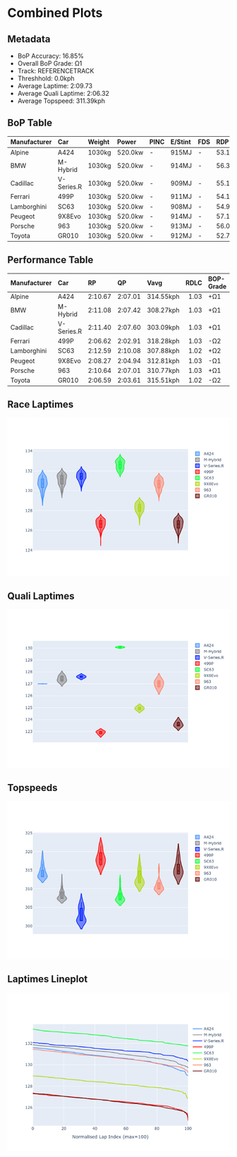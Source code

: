 # Combined Plots

## Metadata

- BoP Accuracy: 16.85%
- Overall BoP Grade: Ω1
- Track: REFERENCETRACK
- Threshhold: 0.0kph
- Average Laptime: 2:09.73
- Average Quali Laptime: 2:06.32
- Average Topspeed: 311.39kph

## BoP Table
| Manufacturer   | Car        | Weight   | Power   | PINC   | E/Stint   | FDS   | RDP    | QDP    | TDP    |
|:---------------|:-----------|:---------|:--------|:-------|:----------|:------|:-------|:-------|:-------|
| Alpine         | A424       | 1030kg   | 520.0kw | -      | 915MJ     | -     | 53.15% | 33.33% | 3.76%  |
| BMW            | M-Hybrid   | 1030kg   | 520.0kw | -      | 914MJ     | -     | 56.32% | 71.43% | 11.52% |
| Cadillac       | V-Series.R | 1030kg   | 520.0kw | -      | 909MJ     | -     | 55.19% | 66.67% | 11.71% |
| Ferrari        | 499P       | 1030kg   | 520.0kw | -      | 911MJ     | -     | 54.16% | 42.86% | 3.90%  |
| Lamborghini    | SC63       | 1030kg   | 520.0kw | -      | 908MJ     | -     | 54.95% | 66.67% | 9.28%  |
| Peugeot        | 9X8Evo     | 1030kg   | 520.0kw | -      | 914MJ     | -     | 57.10% | 50.00% | 4.59%  |
| Porsche        | 963        | 1030kg   | 520.0kw | -      | 913MJ     | -     | 56.05% | 37.50% | 1.93%  |
| Toyota         | GR010      | 1030kg   | 520.0kw | -      | 912MJ     | -     | 52.75% | 75.00% | 2.01%  |

## Performance Table
| Manufacturer   | Car        | RP      | QP      | Vavg      |   RDLC | BOP-Grade   | Match   |
|:---------------|:-----------|:--------|:--------|:----------|-------:|:------------|:--------|
| Alpine         | A424       | 2:10.67 | 2:07.01 | 314.55kph |   1.03 | +Ω1         | 35.05%  |
| BMW            | M-Hybrid   | 2:11.08 | 2:07.42 | 308.27kph |   1.03 | +Ω1         | 14.63%  |
| Cadillac       | V-Series.R | 2:11.40 | 2:07.60 | 303.09kph |   1.03 | +Ω1         | 0.99%   |
| Ferrari        | 499P       | 2:06.62 | 2:02.91 | 318.28kph |   1.03 | -Ω2         | 0.00%   |
| Lamborghini    | SC63       | 2:12.59 | 2:10.08 | 307.88kph |   1.02 | +Ω2         | 0.00%   |
| Peugeot        | 9X8Evo     | 2:08.27 | 2:04.94 | 312.81kph |   1.03 | -Ω1         | 47.40%  |
| Porsche        | 963        | 2:10.64 | 2:07.01 | 310.77kph |   1.03 | +Ω1         | 36.75%  |
| Toyota         | GR010      | 2:06.59 | 2:03.61 | 315.51kph |   1.02 | -Ω2         | 0.00%   |

## Race Laptimes
![Race Laptimes](images/race_violin.png)

## Quali Laptimes
![Quali Laptimes](images/quali_violin.png)

## Topspeeds
![Topspeeds](images/topspeed_violin.png)

## Laptimes Lineplot
![Laptimes Lineplot](images/laptime_line.png)

